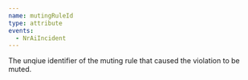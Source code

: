 ```yaml
---
name: mutingRuleId
type: attribute
events:
  - NrAiIncident
---
```


The unqiue identifier of the muting rule that caused the violation to be muted.
